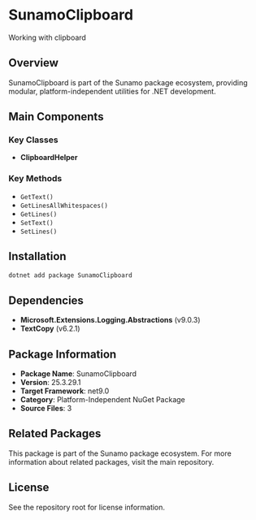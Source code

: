 # SunamoClipboard

Working with clipboard

## Overview

SunamoClipboard is part of the Sunamo package ecosystem, providing modular, platform-independent utilities for .NET development.

## Main Components

### Key Classes

- **ClipboardHelper**

### Key Methods

- `GetText()`
- `GetLinesAllWhitespaces()`
- `GetLines()`
- `SetText()`
- `SetLines()`

## Installation

```bash
dotnet add package SunamoClipboard
```

## Dependencies

- **Microsoft.Extensions.Logging.Abstractions** (v9.0.3)
- **TextCopy** (v6.2.1)

## Package Information

- **Package Name**: SunamoClipboard
- **Version**: 25.3.29.1
- **Target Framework**: net9.0
- **Category**: Platform-Independent NuGet Package
- **Source Files**: 3

## Related Packages

This package is part of the Sunamo package ecosystem. For more information about related packages, visit the main repository.

## License

See the repository root for license information.
